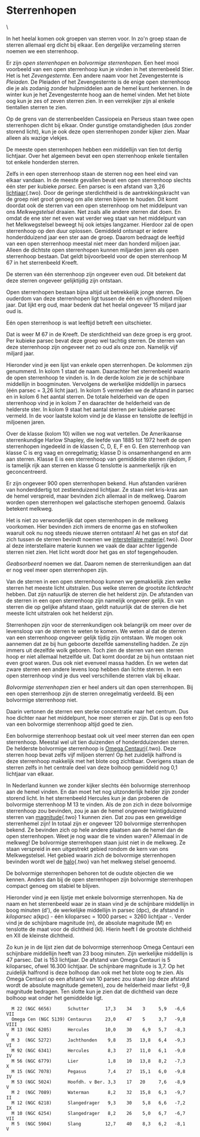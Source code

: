 # Sterrenhopen

\

In het heelal komen ook groepen van sterren voor. In zo\'n groep staan
de sterren allemaal erg dicht bij elkaar. Een dergelijke verzameling
sterren noemen we een sterrenhoop.

Er zijn *open sterrenhopen* en *bolvormige sterrenhopen.* Een heel mooi
voorbeeld van een open sterrenhoop kun je vinden in het sterrenbeeld
Stier. Het is het *Zevengesternte.* Een andere naam voor het
Zevengesternte is *Pleiaden*. De Pleiaden of het Zevengesternte is de
enige open sterrenhoop die je als zodanig zonder hulpmiddelen aan de
hemel kunt herkennen. In de winter kun je het Zevengesternte hoog aan de
hemel vinden. Met het blote oog kun je zes of zeven sterren zien. In een
verrekijker zijn al enkele tientallen sterren te zien.

Op de grens van de sterrenbeelden Cassiopeia en Perseus staan twee open
sterrenhopen dicht bij elkaar. Onder gunstige omstandigheden (dus zonder
storend licht), kun je ook deze open sterrenhopen zonder kijker zien.
Maar alleen als wazige vlekjes.

De meeste open sterrenhopen hebben een middellijn van tien tot dertig
lichtjaar. Over het algemeen bevat een open sterrenhoop enkele
tientallen tot enkele honderden sterren.

Zelfs in een open sterrenhoop staan de sterren nog een heel eind van
elkaar vandaan. In de meeste gevallen bevat een open sterrenhoop slechts
één ster per kubieke *parsec.* Een parsec is een afstand van 3,26
[lichtjaar](lichtjaa.html){.two}. Door de geringe sterdichtheid is de
aantrekkingskracht van de groep niet groot genoeg om alle sterren bijeen
te houden. Dit komt doordat ook de sterren van een open sterrenhoop om
het middelpunt van ons *Melkwegstelsel* draaien. Net zoals alle andere
sterren dat doen. En omdat de ene ster net even wat verder weg staat van
het middelpunt van het Melkwegstelsel beweegt hij ook ietsjes langzamer.
Hierdoor zal de open sterrenhoop op den duur oplossen. Gemiddeld
ontsnapt er iedere honderdduizend jaar een ster aan de groep. Daarom
bedraagt de leeftijd van een open sterrenhoop meestal niet meer dan
honderd miljoen jaar. Alleen de dichtste open sterrenhopen kunnen
miljarden jaren als open sterrenhoop bestaan. Dat geldt bijvoorbeeld
voor de open sterrenhoop M 67 in het sterrenbeeld Kreeft.

De sterren van één sterrenhoop zijn ongeveer even oud. Dit betekent dat
deze sterren ongeveer gelijktijdig zijn ontstaan.

Open sterrenhopen bestaan bijna altijd uit betrekkelijk jonge sterren.
De ouderdom van deze sterrenhopen ligt tussen de één en vijfhonderd
miljoen jaar. Dat lijkt erg oud, maar bedenk dat het heelal ongeveer 15
miljard jaar oud is.

Eén open sterrenhoop is wat leeftijd betreft een uitschieter.

Dat is weer M 67 in de Kreeft. De sterdichtheid van deze groep is erg
groot. Per kubieke parsec bevat deze groep wel tachtig sterren. De
sterren van deze sterrenhoop zijn ongeveer net zo oud als onze zon.
Namelijk vijf miljard jaar.

Hieronder vind je een lijst van enkele open sterrenhopen. De kolommen
zijn genummerd. In kolom 1 staat de naam. Daarachter het sterrenbeeld
waarin de open sterrenhoop te vinden is. In de derde kolom zie je de
schijnbare middellijn in boogminuten. Vervolgens de werkelijke
middellijn in parsecs (één parsec = 3,26 licht jaar). In kolom 5
vermelden we de afstand in parsec en in kolom 6 het aantal sterren. De
totale helderheid van de open sterrenhoop vind je in kolom 7 en
daarachter de helderheid van de helderste ster. In kolom 9 staat het
aantal sterren per kubieke parsec vermeld. In de voor laatste kolom vind
je de klasse en tenslotte de leeftijd in miljoenen jaren.

Over de klasse (kolom 10) willen we nog wat vertellen. De Amerikaanse
sterrenkundige Harlow Shapley, die leefde van 1885 tot 1972 heeft de
open sterrenhopen ingedeeld in de klassen C, D, E, F en G. Een
sterrenhoop van klasse C is erg vaag en onregelmatig; klasse D is
onsamenhangend en arm aan sterren. Klasse E is een sterrenhoop van
gemiddelde sterren rijkdom, F is tamelijk rijk aan sterren en klasse G
tenslotte is aanmerkelijk rijk en geconcentreerd.

Er zijn ongeveer 900 open sterrenhopen bekend. Hun afstanden variëren
van honderddertig tot zestienduizend lichtjaar. Ze staan niet kris-kras
aan de hemel verspreid, maar bevinden zich allemaal in de melkweg.
Daarom worden open sterrenhopen wel galactische sterhopen genoemd.
Galaxis betekent melkweg.

Het is niet zo verwonderlijk dat open sterrenhopen in de melkweg
voorkomen. Hier bevinden zich immers de enorme gas en stofwolken waaruit
ook nu nog steeds nieuwe sterren ontstaan! Al het gas en stof dat zich
tussen de sterren bevindt noemen we [interstellaire
materie](interste.html){.two}. Door al deze interstellaire materie
kunnen we vaak de daar achter liggende sterren niet zien. Het licht
wordt door het gas en stof tegengehouden.

*Geabsorbeerd* noemen we dat. Daarom nemen de sterrenkundigen aan dat er
nog veel meer open sterrenhopen zijn.

Van de sterren in een open sterrenhoop kunnen we gemakkelijk zien welke
sterren het meeste licht uitstralen. Dus welke sterren de grootste
*lichtkracht* hebben. Dat zijn natuurlijk de sterren die het helderst
zijn. De afstanden van de sterren in een open sterrenhoop zijn namelijk
ongeveer gelijk. En van sterren die op gelijke afstand staan, geldt
natuurlijk dat de sterren die het meeste licht uitstralen ook het
helderst zijn.

Sterrenhopen zijn voor de sterrenkundigen ook belangrijk om meer over de
levensloop van de sterren te weten te komen. We weten al dat de sterren
van een sterrenhoop ongeveer gelijk tijdig zijn ontstaan. We mogen ook
aannemen dat ze bij hun geboorte dezelfde samenstelling hadden. Ze zijn
immers uit dezelfde wolk geboren. Toch zien de sterren van een sterren
hoop er niet allemaal hetzelfde uit. Dat komt doordat ze bij hun
ontstaan niet even groot waren. Dus ook niet evenveel massa hadden. En
we weten dat zware sterren een andere levens loop hebben dan lichte
sterren. In een open sterrenhoop vind je dus veel verschillende sterren
vlak bij elkaar.

*Bolvormige sterrenhopen* zien er heel anders uit dan open sterrenhopen.
Bij een open sterrenhoop zijn de sterren onregelmatig verdeeld. Bij een
bolvormige sterrenhoop niet.

Daarin vertonen de sterren een sterke concentratie naar het centrum. Dus
hoe dichter naar het middelpunt, hoe meer sterren er zijn. Dat is op een
foto van een bolvormige sterrenhoop altijd goed te zien.

Een bolvormige sterrenhoop bestaat ook uit veel meer sterren dan een
open sterrenhoop. Meestal wel uit tien duizenden of honderdduizenden
sterren. De helderste bolvormige sterrenhoop is [Omega
Centauri](omegacen.html){.two}. Deze sterren hoop bevat zelfs vijf
miljoen sterren! Op het zuidelijk halfrond is deze sterrenhoop makkelijk
met het blote oog zichtbaar. Overigens staan de sterren zelfs in het
centrale deel van deze bolhoop gemiddeld nog 0,1 lichtjaar van elkaar.

In Nederland kunnen we zonder kijker slechts één bolvormige sterrenhoop
aan de hemel vinden. En dan moet het nog uitzonderlijk helder zijn
zonder storend licht. In het sterrenbeeld Hercules kun je dan proberen
de bolvormige sterrenhoop M 13 te vinden. Als de zon zich in deze
bolvormige sterrenhoop zou bevinden, zou je aan de hemel ongeveer
twintigduizend sterren van [magnitude](magnitud.html){.two} 1 kunnen
zien. Dat zou pas een geweldige sterrenhemel zijn! In totaal zijn er
ongeveer 120 bolvormige sterrenhopen bekend. Ze bevinden zich op hele
andere plaatsen aan de hemel dan de open sterrenhopen. Weet je nog waar
die te vinden waren? Allemaal in de melkweg! De bolvormige sterrenhopen
staan juist niet in de melkweg. Ze staan verspreid in een uitgestrekt
gebied rondom de kern van ons Melkwegstelsel. Het gebied waarin zich de
bolvormige sterrenhopen bevinden wordt wel de
[halo](sterrenh.html){.two} van het melkweg stelsel genoemd.

De bolvormige sterrenhopen behoren tot de oudste objecten die we kennen.
Anders dan bij de open sterrenhopen zijn bolvormige sterrenhopen compact
genoeg om stabiel te blijven.

Hieronder vind je een lijstje met enkele bolvormige sterrenhopen. Na de
naam en het sterrenbeeld waar ze in staan vind je de schijnbare
middellijn in boog minuten (d\'), de werkelijke middellijn in parsec
(dpc), de afstand in *kiloparsec* a(kpc) - één kiloparsec = 1000 parsec
= 3260 lichtjaar -. Verder vind je de schijnbare magnitude (m), de
absolute magnitude (M) en tenslotte de maat voor de dichtheid (kl).
Hierin heeft I de grootste dichtheid en XII de kleinste dichtheid.

Zo kun je in de lijst zien dat de bolvormige sterrenhoop Omega Centauri
een schijnbare middellijn heeft van 23 boog minuten. Zijn werkelijke
middellijn is 47 parsec. Dat is 153 lichtjaar. De afstand van Omega
Centauri is 5 kiloparsec, ofwel 16.300 lichtjaar. De schijnbare
magnitude is 3,7. Op het zuidelijk halfrond is deze bolhoop dan ook met
het blote oog te zien. Als Omega Centauri op een afstand van 10 parsec
zou staan (op deze afstand wordt de absolute magnitude gemeten), zou de
helderheid maar liefst -9,8 magnitude bedragen. Ten slotte kun je zien
dat de dichtheid van deze bolhoop wat onder het gemiddelde ligt.

      M 22 (NGC 6656)      Schutter      17,3    34    3     5,9   -6,6    VII 
      Omega Cen (NGC 5139) Centaurus     23,0    47    5     3,7   -9,8    VIII 
      M 13 (NGC 6205)      Hercules      10,0    30    6,9   5,7   -8,3    V 
      M 3  (NGC 5272)      Jachthonden    9,8    35   13,8   6,4   -9,3    VI 
      M 92 (NGC 6341)      Hercules       8,3    27   11,0   6,1   -9,0    IV 
      M 56 (NGC 6779)      Lier           1,8    10   13,8   8,2   -7,3    X 
      M 15 (NGC 7078)      Pegasus        7,4    27   15,1   6,0   -9,8    IV 
      M 53 (NGC 5024)      Hoofdh. v Ber. 3,3    17   20     7,6   -8,9    V 
      M 2  (NGC 7089)      Waterman       8,2    32   15,8   6,3   -9,7    II 
      M 12 (NGC 6218)      Slangedrager   9,3    30    5,8   6,6   -7,2    IX 
      M 10 (NGC 6254)      Slangedrager   8,2    26    5,0   6,7   -6,7    VII 
      M 5  (NGC 5904)      Slang         12,7    40    8,3   6,2   -8,1    V 
